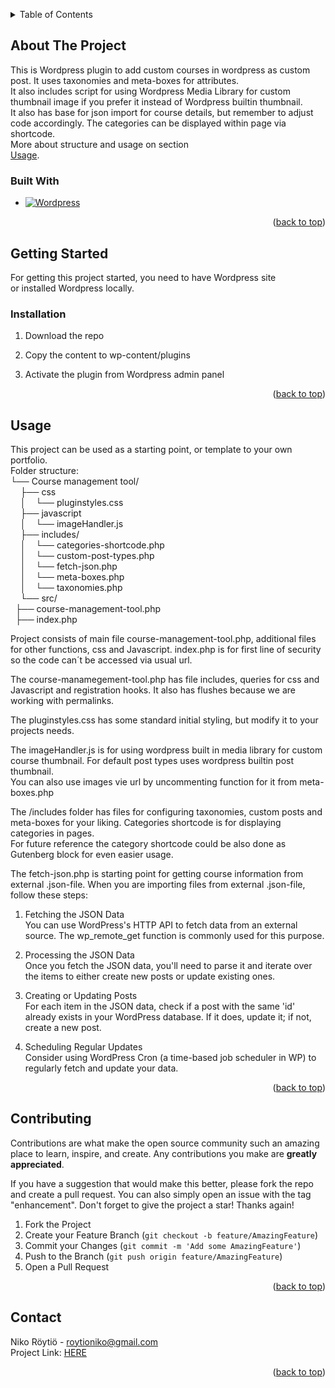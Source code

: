 <!-- Improved compatibility of back to top link: See: https://github.com/othneildrew/Best-README-Template/pull/73 -->
<a name="readme-top"></a>

<!-- TABLE OF CONTENTS -->
<details>
  <summary>Table of Contents</summary>
  <ol>
    <li>
      <a href="#about-the-project">About The Project</a>
      <ul>
        <li><a href="#built-with">Built With</a></li>
      </ul>
    </li>
    <li>
      <a href="#getting-started">Getting Started</a>
      <ul>
        <li><a href="#prerequisites">Prerequisites</a></li>
        <li><a href="#installation">Installation</a></li>
      </ul>
    </li>
    <li><a href="#usage">Usage</a></li>
    <li><a href="#contributing">Contributing</a></li>
    <li><a href="#contact">Contact</a></li>
  </ol>
</details>



<!-- ABOUT THE PROJECT -->
## About The Project

This is Wordpress plugin to add custom courses in wordpress as custom post. It uses taxonomies and meta-boxes for attributes.  
It also includes script for using Wordpress Media Library for custom thumbnail image if you prefer it instead of Wordpress builtin thumbnail.  
It also has base for json import for course details, but remember to adjust code accordingly. The categories can be displayed within page via shortcode.  
More about structure and usage on section  
<a href="#usage">Usage</a>.





### Built With

* [![Wordpress][Wordpress]][Wordpress-url]
<p align="right">(<a href="#readme-top">back to top</a>)</p>



<!-- GETTING STARTED -->
## Getting Started

For getting this project started, you need to have Wordpress site  
or installed Wordpress locally.  


### Installation

1. Download the repo
 
2. Copy the content to wp-content/plugins  

3. Activate the plugin from Wordpress admin panel
   
<p align="right">(<a href="#readme-top">back to top</a>)</p>



<!-- USAGE EXAMPLES -->
## Usage

This project can be used as a starting point, or template to your own portfolio.  
Folder structure:  
└── Course management tool/  
&nbsp;&nbsp;&nbsp;&nbsp;├── css  
&nbsp;&nbsp;&nbsp;&nbsp;│ &nbsp;&nbsp;  └── pluginstyles.css  
&nbsp;&nbsp;&nbsp;&nbsp;├── javascript  
&nbsp;&nbsp;&nbsp;&nbsp;│ &nbsp;&nbsp;  └── imageHandler.js    
&nbsp;&nbsp;&nbsp;&nbsp;├── includes/  
&nbsp;&nbsp;&nbsp;&nbsp;│ &nbsp;&nbsp;  └── categories-shortcode.php  
&nbsp;&nbsp;&nbsp;&nbsp;│ &nbsp;&nbsp;  └── custom-post-types.php  
&nbsp;&nbsp;&nbsp;&nbsp;│ &nbsp;&nbsp;  └── fetch-json.php  
&nbsp;&nbsp;&nbsp;&nbsp;│ &nbsp;&nbsp;  └── meta-boxes.php  
&nbsp;&nbsp;&nbsp;&nbsp;│ &nbsp;&nbsp;  └── taxonomies.php  
&nbsp;&nbsp;&nbsp;&nbsp;└── src/  
&nbsp;&nbsp;├── course-management-tool.php  
&nbsp;&nbsp;├── index.php  

      
Project consists of main file course-management-tool.php, additional files for other functions, css and Javascript. index.php is for first line of security so the code can´t be accessed via usual url.  

The course-manamegement-tool.php has file includes, queries for css and Javascript and registration hooks. It also has flushes because we are working with permalinks.  

The pluginstyles.css has some standard initial styling, but modify it to your projects needs.  

The imageHandler.js is for using wordpress built in media library for custom course thumbnail. For default post types uses wordpress builtin post thumbnail.  
You can also use images vie url by uncommenting function for it from meta-boxes.php  

The /includes folder has files for configuring taxonomies, custom posts and meta-boxes for your liking. Categories shortcode is for displaying categories in pages.  
For future reference the category shortcode could be also done as Gutenberg block for even easier usage.  

The fetch-json.php is starting point for getting course information from external .json-file. When you are importing files from external .json-file, follow these steps:  

  1. Fetching the JSON Data  
You can use WordPress's HTTP API to fetch data from an external source. The wp_remote_get function is commonly used for this purpose.  
  
2. Processing the JSON Data  
Once you fetch the JSON data, you'll need to parse it and iterate over the items to either create new posts or update existing ones.  
  
3. Creating or Updating Posts  
For each item in the JSON data, check if a post with the same 'id' already exists in your WordPress database. If it does, update it; if not, create a new post.  
  
4. Scheduling Regular Updates  
Consider using WordPress Cron (a time-based job scheduler in WP) to regularly fetch and update your data.  
     
 
   
<p align="right">(<a href="#readme-top">back to top</a>)</p>  


<!-- CONTRIBUTING -->
## Contributing

Contributions are what make the open source community such an amazing place to learn, inspire, and create. Any contributions you make are **greatly appreciated**.

If you have a suggestion that would make this better, please fork the repo and create a pull request. You can also simply open an issue with the tag "enhancement".
Don't forget to give the project a star! Thanks again!

1. Fork the Project
2. Create your Feature Branch (`git checkout -b feature/AmazingFeature`)
3. Commit your Changes (`git commit -m 'Add some AmazingFeature'`)
4. Push to the Branch (`git push origin feature/AmazingFeature`)
5. Open a Pull Request

<p align="right">(<a href="#readme-top">back to top</a>)</p>

<!-- CONTACT -->
## Contact

Niko Röytiö - roytioniko@gmail.com  
Project Link: <a href="https://github.com/nikoroytio/Course-Management-Tool">HERE</a>

<p align="right">(<a href="#readme-top">back to top</a>)</p>


<!-- MARKDOWN LINKS & IMAGES -->
<!-- https://www.markdownguide.org/basic-syntax/#reference-style-links -->
[Wordpress]: https://img.shields.io/badge/Wordpress-21759B?style=for-the-badge&logo=wordpress&logoColor=white  
[Wordpress-url]: https://wordpress.com/  
